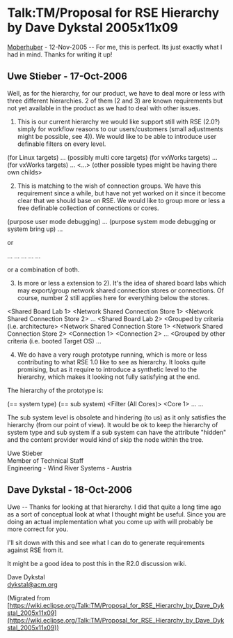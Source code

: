 

Talk:TM/Proposal for RSE Hierarchy by Dave Dykstal 2005x11x09
=============================================================

[Moberhuber](https://wiki.eclipse.org/User:Moberhuber "User:Moberhuber") \- 12-Nov-2005 -- For me, this is perfect. Its just exactly what I had in mind. Thanks for writing it up!

Uwe Stieber \- 17-Oct-2006
----------------------------------------------------------------------------------------------------------------------------------------------------------

Well, as for the hierarchy, for our product, we have to deal more or less with three different hierarchies. 2 of them (2 and 3) are known requirements but not yet available in the product as we had to deal with other issues.

1) This is our current hierarchy we would like support still with RSE (2.0?) simply for workflow reasons to our users/customers (small adjustments might be possible, see 4)). We would like to be able to introduce user definable filters on every level.

 <Network Shared Connection Store>
 	<Connection 1>
 	<Connection 2>
 		<Core 1>
 			<Processes> (for Linux targets)
 				<Process 1>
 					<Thread 1>
 					<Thread n>
 				<Process n>
 		...
 		<Core n> (possibly multi core targets)
 	<Connection 3>
 		<Core 1>
 			<Kernel Tasks> (for vxWorks targets)
 				...
 			<Real Time Processes> (for vxWorks targets)
 				...
 			<...> (other possible types might be having there own childs>

2) This is matching to the wish of connection groups. We have this requirement since a while, but have not yet worked on it since it become clear that we should base on RSE. We would like to group more or less a free definable collection of connections or cores.

 <Network Shared Connection Store>
 	<Target Connection Group Target 1>
 		<Connection 1 to Target 1> (purpose user mode debugging)
 			<Core 1>
 				...
 		<Connection 2 to Target 1> (purpose system mode debugging or system bring up)
 			<Core 1>
 				...

or

 <Network Shared Connection Store>
 	<Connection 1>
 		<Target Core Group "Engine Control">
 			<Core 1>
 				...
 			<Core 2>
 				...
 			<Core 3>
 				...
 		<Target Core Group "Entertainment">
 			<Core 4>
 				...
 			<Core 5>
 		...

or a combination of both.

3) Is more or less a extension to 2). It's the idea of shared board labs which may export/group network shared connection stores or connections. Of course, number 2 still applies here for everything below the stores.

 <Shared Board Lab 1>
 	<Network Shared Connection Store 1>
 	<Network Shared Connection Store 2>
 		...
 	<Network Shared Connection Store n>
 <Shared Board Lab 2>
 	<Grouped by criteria (i.e. architecture>
 		<Network Shared Connection Store 1>
 		<Network Shared Connection Store 2>
 		<Connection 1>
 		<Connection 2>
 		...
 	<Grouped by other criteria (i.e. booted Target OS)
 		...

4) We do have a very rough prototype running, which is more or less contributing to what RSE 1.0 like to see as hierarchy. It looks quite promising, but as it require to introduce a synthetic level to the hierarchy, which makes it looking not fully satisfying at the end.

The hierarchy of the prototype is:

 <connection identified by a name> (== system type)
 	<WR Debugger> (== sub system)
 		<Filter (All Cores)>
 			<Core 1>
 				<Processes>
 					...
 			...

The sub system level is obsolete and hindering (to us) as it only satisfies the hierarchy (from our point of view). It would be ok to keep the hierarchy of system type and sub system if a sub system can have the attribute "hidden" and the content provider would kind of skip the node within the tree.

Uwe Stieber  
Member of Technical Staff  
Engineering - Wind River Systems - Austria  

Dave Dykstal \- 18-Oct-2006
---------------------------------------------------------------------------------------------------------------------------------------------------------

Uwe -- Thanks for looking at that hierarchy. I did that quite a long time ago as a sort of conceptual look at what I thought might be useful. Since you are doing an actual implementation what you come up with will probably be more correct for you.

I'll sit down with this and see what I can do to generate requirements against RSE from it.

It might be a good idea to post this in the R2.0 discussion wiki.

Dave Dykstal  
dykstal@acm.org


(Migrated from [https://wiki.eclipse.org/Talk:TM/Proposal_for_RSE_Hierarchy_by_Dave_Dykstal_2005x11x09](https://wiki.eclipse.org/Talk:TM/Proposal_for_RSE_Hierarchy_by_Dave_Dykstal_2005x11x09))